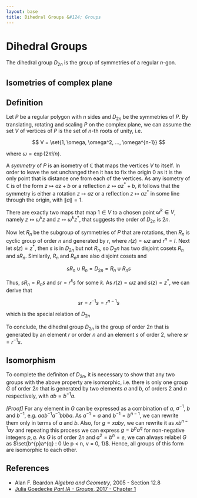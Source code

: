 ```yaml
---
layout: base
title: Dihedral Groups &#124; Groups
---
```


# Dihedral Groups

The dihedral group $D_{2n}$ is the group of symmetries of a regular $n$-gon.

## Isometries of complex plane

## Definition

Let $P$ be a regular polygon with $n$ sides and $D_{2n}$ be the symmetries of $P$.
By translating, rotating and scaling $P$ on the complex plane, we can assume the set $V$ of vertices of $P$ is the set of $n$-th roots of unity, i.e.

$$
V = \set{1, \omega, \omega^2, ..., \omega^{n-1}}
$$

where $\omega = \exp(2\pi i/n)$.

A _symmetry_ of $P$ is an isometry of $\mathbb{C}$ that maps the vertices $V$ to itself.
In order to leave the set unchanged then it has to fix the origin $0$ as it is the only point that is distance one from each of the vertices.
As any isometry of $\mathbb{C}$ is of the form $z \mapsto az + b$ or a reflection $z \mapsto az^{\ast} + b$,
it follows that the symmetry is either a rotation $z \mapsto az$ or a reflection $z \mapsto az^{\ast}$ in some line through the origin, with $\|a\| = 1$.

There are exactly two maps that map $1 \in V$ to a chosen point $\omega^k \in V$,
namely $z \mapsto \omega^kz$ and $z \mapsto \omega^kz^{\ast}$, that suggests the order of $D_{2n}$ is $2n$.

Now let $R_n$ be the subgroup of symmetries of $P$ that are rotations, then $R_n$ is cyclic group of order $n$ and generated by $r$, where $r(z) = \omega z$ and $r^n = I$.
Next let $s(z) = z^{\ast}$, then $s$ is in $D_{2n}$ but not $R_n$, so $D_2n$ has two disjoint cosets $R_n$ and $sR_n$. Similarily, $R_n$ and $R_ns$ are also disjoint cosets and

$$
sR_n \cup R_n = D_{2n} = R_n \cup R_ns
$$

Thus, $sR_n = R_ns$ and $sr = r^{k}s$ for some $k$. As $r(z) = \omega z$ and $s(z) = z^{\ast}$, we can derive that

$$
sr = r^{-1}s = r^{n-1}s
$$

which is the special relation of $D_{2n}$

To conclude, the dihedral group $D_{2n}$ is the group of order $2n$ that is generated by an element $r$ or order $n$ and an element $s$ of order $2$, where $sr = r^{-1}s$.

## Isomorphism

To complete the definiton of $D_{2n}$, it is necessary to show that any two groups with the above property are isomorphic, i.e.
there is only one group $G$ of order $2n$ that is generated by two elements $a$ and $b$, of orders $2$ and $n$ respectively, with $ab = b^{-1}a$.

_[Proof]_ For any element in $G$ can be expressed as a combination of $a$, $a^{-1}$, $b$ and $b^{-1}$, e.g. $aab^{-1}a^{-1}bbba$.
As $a^{-1} = a$ and $b^{-1} = b^{n-1}$, we can rewrite them only in terms of $a$ and $b$.
Also, for $g = xaby$, we can rewrite it as $xb^{n-1}ay$ and repeating this process we can express $g = b^{p}a^{q}$ for non-negative integers $p, q$.
As $G$ is of order $2n$ and $a^2 = b^n = e$, we can always relabel $G$ as $\set{b^{p}a^{q} : 0 \le p < n, v = 0, 1}$.
Hence, all groups of this form are isomorphic to each other.

## References

* Alan F. Beardon _Algebra and Geometry_, 2005 - Section 12.8
* [Julia Goedecke _Part IA - Groups_, 2017 - Chapter 1](https://www.julia-goedecke.de/pdf/GroupsNotes.pdf)
